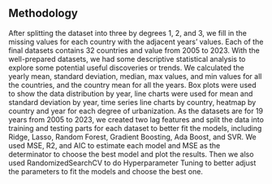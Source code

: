 ## Methodology

After splitting the dataset into three by degrees 1, 2, and 3, we fill in the missing values for each country with the adjacent years’ values. Each of the final datasets contains 32 countries and value from 2005 to 2023. With the well-prepared datasets, we had some descriptive statistical analysis to explore some potential useful discoveries or trends. We calculated the yearly mean, standard deviation, median, max values, and min values for all the countries, and the country mean for all the years. Box plots were used to show the data distribution by year, line charts were used for mean and standard deviation by year, time series line charts by country, heatmap by country and year for each degree of urbanization. As the datasets are for 19 years from 2005 to 2023, we created two lag features and split the data into training and testing parts for each dataset to better fit the models, including Ridge, Lasso, Random Forest, Gradient Boosting, Ada Boost, and SVR. We used MSE, R2, and AIC to estimate each model and MSE as the determinator to choose the best model and plot the results. Then we also used RandomizedSearchCV to do Hyperparameter Tuning to better adjust the parameters to fit the models and choose the best one.

